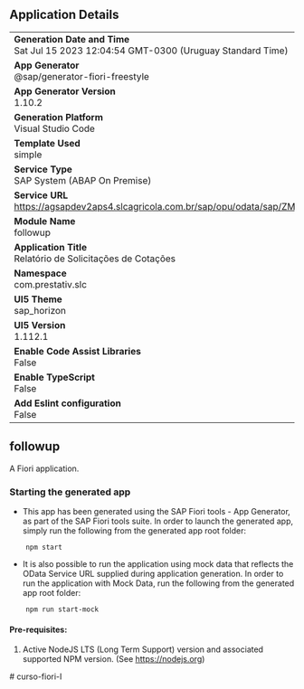 ## Application Details
|               |
| ------------- |
|**Generation Date and Time**<br>Sat Jul 15 2023 12:04:54 GMT-0300 (Uruguay Standard Time)|
|**App Generator**<br>@sap/generator-fiori-freestyle|
|**App Generator Version**<br>1.10.2|
|**Generation Platform**<br>Visual Studio Code|
|**Template Used**<br>simple|
|**Service Type**<br>SAP System (ABAP On Premise)|
|**Service URL**<br>https://agsapdev2aps4.slcagricola.com.br/sap/opu/odata/sap/ZMM_GW_FOLLOWUP_SRV
|**Module Name**<br>followup|
|**Application Title**<br>Relatório de Solicitações de Cotações|
|**Namespace**<br>com.prestativ.slc|
|**UI5 Theme**<br>sap_horizon|
|**UI5 Version**<br>1.112.1|
|**Enable Code Assist Libraries**<br>False|
|**Enable TypeScript**<br>False|
|**Add Eslint configuration**<br>False|

## followup

A Fiori application.

### Starting the generated app

-   This app has been generated using the SAP Fiori tools - App Generator, as part of the SAP Fiori tools suite.  In order to launch the generated app, simply run the following from the generated app root folder:

```
    npm start
```

- It is also possible to run the application using mock data that reflects the OData Service URL supplied during application generation.  In order to run the application with Mock Data, run the following from the generated app root folder:

```
    npm run start-mock
```

#### Pre-requisites:

1. Active NodeJS LTS (Long Term Support) version and associated supported NPM version.  (See https://nodejs.org)


#   c u r s o - f i o r i - I  
 